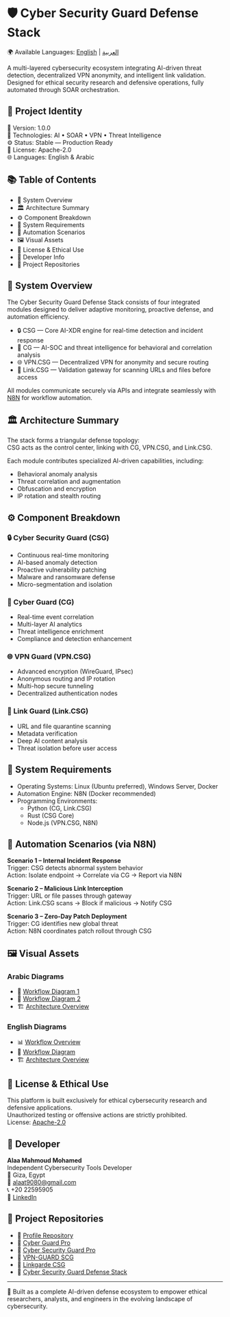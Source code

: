 # 🛡️ Cyber Security Guard Defense Stack

🌍 Available Languages: [English](README.en.md) | [العربية](README.ar.md)

A multi-layered cybersecurity ecosystem integrating AI-driven threat detection, decentralized VPN anonymity, and intelligent link validation.  
Designed for ethical security research and defensive operations, fully automated through SOAR orchestration.

## 🧾 Project Identity

🔹 Version: 1.0.0  
🧠 Technologies: AI • SOAR • VPN • Threat Intelligence  
⚙️ Status: Stable — Production Ready  
📜 License: Apache-2.0  
🌐 Languages: English & Arabic

## 📚 Table of Contents

- 🔐 System Overview  
- 🏛️ Architecture Summary  
- ⚙️ Component Breakdown  
- 🧰 System Requirements  
- 🚀 Automation Scenarios  
- 🖼️ Visual Assets  
- 📄 License & Ethical Use  
- 👤 Developer Info  
- 🔗 Project Repositories

## 🔐 System Overview

The Cyber Security Guard Defense Stack consists of four integrated modules designed to deliver adaptive monitoring, proactive defense, and automation efficiency.

- 🔒 CSG — Core AI-XDR engine for real-time detection and incident response  
- 🧩 CG — AI-SOC and threat intelligence for behavioral and correlation analysis  
- 🌐 VPN.CSG — Decentralized VPN for anonymity and secure routing  
- 🔗 Link.CSG — Validation gateway for scanning URLs and files before access

All modules communicate securely via APIs and integrate seamlessly with [N8N](https://n8n.io) for workflow automation.

## 🏛️ Architecture Summary

The stack forms a triangular defense topology:  
CSG acts as the control center, linking with CG, VPN.CSG, and Link.CSG.

Each module contributes specialized AI-driven capabilities, including:

- Behavioral anomaly analysis  
- Threat correlation and augmentation  
- Obfuscation and encryption  
- IP rotation and stealth routing

## ⚙️ Component Breakdown

### 🔒 Cyber Security Guard (CSG)

- Continuous real-time monitoring  
- AI-based anomaly detection  
- Proactive vulnerability patching  
- Malware and ransomware defense  
- Micro-segmentation and isolation

### 🧠 Cyber Guard (CG)

- Real-time event correlation  
- Multi-layer AI analytics  
- Threat intelligence enrichment  
- Compliance and detection enhancement

### 🌐 VPN Guard (VPN.CSG)

- Advanced encryption (WireGuard, IPsec)  
- Anonymous routing and IP rotation  
- Multi-hop secure tunneling  
- Decentralized authentication nodes

### 🔗 Link Guard (Link.CSG)

- URL and file quarantine scanning  
- Metadata verification  
- Deep AI content analysis  
- Threat isolation before user access

## 🧰 System Requirements

- Operating Systems: Linux (Ubuntu preferred), Windows Server, Docker  
- Automation Engine: N8N (Docker recommended)  
- Programming Environments:  
  - Python (CG, Link.CSG)  
  - Rust (CSG Core)  
  - Node.js (VPN.CSG, N8N)

## 🚀 Automation Scenarios (via N8N)

**Scenario 1 – Internal Incident Response**  
Trigger: CSG detects abnormal system behavior  
Action: Isolate endpoint → Correlate via CG → Report via N8N

**Scenario 2 – Malicious Link Interception**  
Trigger: URL or file passes through gateway  
Action: Link.CSG scans → Block if malicious → Notify CSG

**Scenario 3 – Zero-Day Patch Deployment**  
Trigger: CG identifies new global threat  
Action: N8N coordinates patch rollout through CSG

## 🖼️ Visual Assets

### Arabic Diagrams

- 🧩 [Workflow Diagram 1](https://github.com/Alasarmamhd/Cyber-Security-Guard-Defense-Stack/blob/main/docs/ar/n8n.0.png)  
- 🧩 [Workflow Diagram 2](https://github.com/Alasarmamhd/Cyber-Security-Guard-Defense-Stack/blob/main/docs/ar/n8n.1.png)  
- 🏗️ [Architecture Overview](https://github.com/Alasarmamhd/Cyber-Security-Guard-Defense-Stack/blob/main/docs/ar/architecture.png)

### English Diagrams

- 📊 [Workflow Overview](https://github.com/Alasarmamhd/Cyber-Security-Guard-Defense-Stack/blob/main/docs/en/n8n.jpg)  
- 🧩 [Workflow Diagram](https://github.com/Alasarmamhd/Cyber-Security-Guard-Defense-Stack/blob/main/docs/en/n8n.0.png)  
- 🏗️ [Architecture Overview](https://github.com/Alasarmamhd/Cyber-Security-Guard-Defense-Stack/blob/main/docs/en/architecture.png)

## 📄 License & Ethical Use

This platform is built exclusively for ethical cybersecurity research and defensive applications.  
Unauthorized testing or offensive actions are strictly prohibited.  
License: [Apache-2.0](https://www.apache.org/licenses/LICENSE-2.0)

## 👤 Developer

**Alaa Mahmoud Mohamed**  
Independent Cybersecurity Tools Developer  
📍 Giza, Egypt  
📧 alaat9080@gmail.com  
📞 +20 22595905  
🔗 [LinkedIn](https://www.linkedin.com/in/alaa-mahmoudmohamed)

## 🔗 Project Repositories

- 🔹 [Profile Repository](https://github.com/Alasarmamhd/Alaamahm0ud.git)  
- 🔹 [Cyber Guard Pro](https://github.com/Alasarmamhd/cyber-guard-pro.git)  
- 🔹 [Cyber Security Guard Pro](https://github.com/Alasarmamhd/cyber-security-guard-pro.git)  
- 🔹 [VPN-GUARD SCG](https://github.com/Alasarmamhd/VPN-GUARD.-SCG-.git)  
- 🔹 [Linkgarde CSG](https://github.com/Alasarmamhd/linkgarde.csg.git)  
- 🔹 [Cyber Security Guard Defense Stack](https://github.com/Alasarmamhd/Cyber-Security-Guard-Defense-Stack.git)

---

🧭 Built as a complete AI-driven defense ecosystem to empower ethical researchers, analysts, and engineers in the evolving landscape of cybersecurity.
